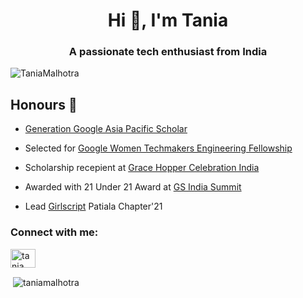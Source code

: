 <h1 align="center">Hi 👋, I'm Tania</h1>
<h3 align="center">A passionate tech enthusiast from India</h3>
<img src="https://camo.githubusercontent.com/a53cf6aa4f509b8899f2250072f500f09fd07493/68747470733a2f2f6b6f6d617265762e636f6d2f67687076632f3f757365726e616d653d68617273686373706572" alt="TaniaMalhotra" data-canonical-src="https://komarev.com/ghpvc/?username=TaniaMalhotra" style="max-width:100%;">


## Honours 🏅

- [Generation Google Asia Pacific Scholar](https://buildyourfuture.withgoogle.com/scholarships/generation-google-scholarship-apac/)

- Selected  for [Google Women Techmakers Engineering Fellowship](https://wtef.talentsprint.com/)

- Scholarship recepient at [Grace Hopper Celebration India](https://ghc.anitab.org/)

- Awarded with 21 Under 21 Award at [GS India Summit](https://girlscriptsummit.com/)

- Lead [Girlscript](https://www.girlscript.tech/home) Patiala Chapter'21


<h3 align="left">Connect with me:</h3>
<p align="left">
<a href="https://www.linkedin.com/in/tania-malhotra-8b498018b/" target="blank"><img align="center" src="https://cdn.jsdelivr.net/npm/simple-icons@3.0.1/icons/linkedin.svg" alt="tania malhotra" height="30" width="40" /></a>
</p>

<p>&nbsp;<img align="center" src="https://github-readme-stats.vercel.app/api?username=taniamalhotra&show_icons=true&locale=en" alt="taniamalhotra" /></p>
